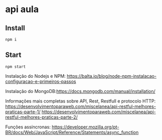 # api aula
## Install
`npm i`
## Start 
`npm start`

Instalação do Nodejs e NPM:
https://balta.io/blog/node-npm-instalacao-configuracao-e-primeiros-passos

Instalação do MongoDB:https://docs.mongodb.com/manual/installation/

Informações mais completas sobre API, Rest, Restfull e protocolo HTTP: 
https://desenvolvimentoparaweb.com/miscelanea/api-restful-melhores-praticas-parte-1/
https://desenvolvimentoparaweb.com/miscelanea/api-restful-melhores-praticas-parte-2/

Funções assíncronas:
https://developer.mozilla.org/pt-BR/docs/Web/JavaScript/Reference/Statements/async_function

